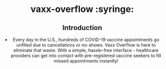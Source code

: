 <div align="center">
  <h1> vaxx-overflow :syringe:</h1>
  
## Introduction

 * Every day in the U.S., hundreds of COVID-19 vaccine appointments go unfilled due to cancellations or no-shows. Vaxx Overflow is here to eliminate that waste. With a simple, hassle-free interface - healthcare providers can get into contact with pre-registered vaccine seekers to fill missed appointments instantly!

</div>


